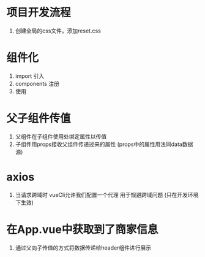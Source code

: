 # 项目开发流程
1. 创建全局的css文件，添加reset.css

# 组件化
1. import 引入
2. components 注册
3. 使用


# 父子组件传值
1. 父组件在子组件使用处绑定属性以传值
2. 子组件用props接收父组件传递过来的属性 (props中的属性用法同data数据源)

# axios 
1. 当请求跨域时 vueCli允许我们配置一个代理 用于规避跨域问题 (只在开发环境下生效)


# 在App.vue中获取到了商家信息
1. 通过父向子传值的方式将数据传递给header组件进行展示
